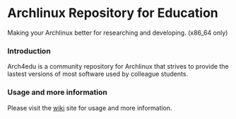 Archlinux Repository for Education
========
Making your Archlinux better for researching and developing. (x86_64 only)

### Introduction

Arch4edu is a community repository for Archlinux that strives to provide the lastest versions of most software used by colleague students.

### Usage and more information
Please visit the [wiki](../../wiki) site for usage and more information.
